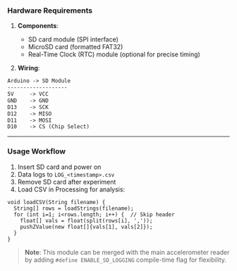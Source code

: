 ### Hardware Requirements  
1. **Components**:  
   - SD card module (SPI interface)  
   - MicroSD card (formatted FAT32)  
   - Real-Time Clock (RTC) module (optional for precise timing)  

2. **Wiring**:  
```markdown
Arduino -> SD Module
-------------------
5V     -> VCC
GND    -> GND
D13    -> SCK
D12    -> MISO
D11    -> MOSI
D10    -> CS (Chip Select)
```

---

### Usage Workflow  
1. Insert SD card and power on  
2. Data logs to `LOG_<timestamp>.csv`  
3. Remove SD card after experiment  
4. Load CSV in Processing for analysis:  
```processing
void loadCSV(String filename) {
  String[] rows = loadStrings(filename);
  for (int i=1; i<rows.length; i++) {  // Skip header
    float[] vals = float(split(rows[i], ','));
    pushZValue(new float[]{vals[1], vals[2]});
  }
}
```

> **Note**: This module can be merged with the main accelerometer reader by adding `#define ENABLE_SD_LOGGING` compile-time flag for flexibility.
